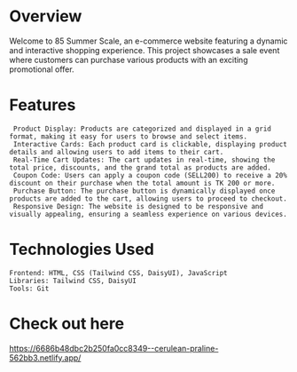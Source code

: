 # Overview

Welcome to 85 Summer Scale, an e-commerce website featuring a dynamic and interactive shopping experience. This project showcases a sale event where customers can purchase various products with an exciting promotional offer.
# Features

     Product Display: Products are categorized and displayed in a grid format, making it easy for users to browse and select items.
     Interactive Cards: Each product card is clickable, displaying product details and allowing users to add items to their cart.
     Real-Time Cart Updates: The cart updates in real-time, showing the total price, discounts, and the grand total as products are added.
     Coupon Code: Users can apply a coupon code (SELL200) to receive a 20% discount on their purchase when the total amount is TK 200 or more.
     Purchase Button: The purchase button is dynamically displayed once products are added to the cart, allowing users to proceed to checkout.
     Responsive Design: The website is designed to be responsive and visually appealing, ensuring a seamless experience on various devices.

# Technologies Used

    Frontend: HTML, CSS (Tailwind CSS, DaisyUI), JavaScript
    Libraries: Tailwind CSS, DaisyUI
    Tools: Git
# Check out here
https://6686b48dbc2b250fa0cc8349--cerulean-praline-562bb3.netlify.app/
